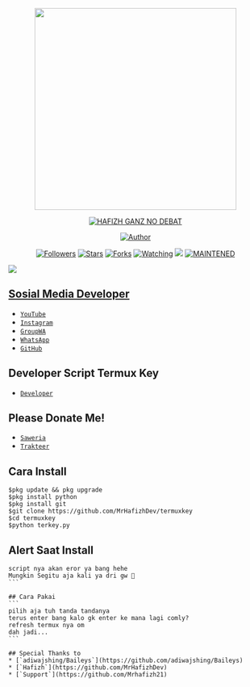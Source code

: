 <p align="center">
  <img src="https://raw.githubusercontent.com/MrHafizhDev/MrHafizhDev/main/20210127_212936.jpg" width="400px"/>
</p>
<p align="center">
<a href="#"><img title="HAFIZH GANZ NO DEBAT" src="https://img.shields.io/badge/HAFIZH GANZ NO DEBAT-green?colorA=%23ff0000&colorB=%23017e40&style=for-the-badge"></a>
</p>
<p align="center">
<a href="https://github.com/MrHafizhDev"><img title="Author" src="https://img.shields.io/badge/Author-MancaCansred.svg?style=for-the-badge&logo=github"></a>
</p>
<p align="center">
<a href="https://github.com/MrHafizhDev"><img title="Followers" src="https://img.shields.io/github/followers/MrHafizhDev?color=blue&style=flat-square"></a>
<a href="https://github.com/MrHafizhDev/termuxkey/stargazers/"><img title="Stars" src="https://img.shields.io/github/stars/XP-TN/XP-TNNBOT?color=red&style=flat-square"></a>
<a href="https://github.com/MrHafizhDev/termuxkey/network/members"><img title="Forks" src="http://img.shields.io/github/forks/XP-TN/XP-TNNBOT?color=red&style=flat-square"></a>
<a href="https://github.com/MrHafizhDev/terkey/watchers"><img title="Watching" src="https://img.shields.io/github/watchers/XP-TN/XP-TNNBOT?label=Watchers&color=blue&style=flat-square"></a>
<a href="https://hits.seeyoufarm.com"><img src="https://hits.seeyoufarm.com/api/count/incr/badge.svg?url=https%3A%2F%2Fgithub.com%2FMrHafizhDev%2Ftermuxkey&count_bg=%2379C83D&title_bg=%23555555&icon=&icon_color=%23E7E7E7&title=Support&edge_flat=false"/></a>
<a href="#"><img title="MAINTENED" src="https://img.shields.io/badge/MAINTENED-NO-blue.svg"</a>
</p>
<img src="https://raw.githubusercontent.com/TheDudeThatCode/TheDudeThatCode/master/Assets/Mario_Gameplay.gif"/>

## Sosial Media Developer
* [`YouTube`](https://youtu.be/mwjTn5Th8LI)
* [`Instagram`](https://Instagram.com/hafizh.021y)
* [`GroupWA`](https://wa.me/6285741056111?text=minta+link+gc+lu+om)
* [`WhatsApp`](https://wa.me/6285741056111)
* [`GitHub`](https://github.com/MrHafizhDev)

## Developer Script Termux Key

* [`Developer`](wa.me/6285741056111)

## Please Donate Me!


* [`Saweria`](https://saweria.co/doraemonbot)
* [`Trakteer`](https://trakteer.id/doraemonbot)

## Cara Install
```
$pkg update && pkg upgrade
$pkg install python
$pkg install git
$git clone https://github.com/MrHafizhDev/termuxkey
$cd termuxkey
$python terkey.py
```

## Alert Saat Install
````Jangan Pakai Tanda [ $ ] bila anda pakai tanda itu maka
script nya akan eror ya bang hehe
Mungkin Segitu aja kali ya dri gw 🗿
```

## Cara Pakai
```
pilih aja tuh tanda tandanya
terus enter bang kalo gk enter ke mana lagi comly?
refresh termux nya om
dah jadi...
```

## Special Thanks to
* [`adiwajshing/Baileys`](https://github.com/adiwajshing/Baileys)
* [`Hafizh`](https://github.com/MrHafizhDev)
* [`Support`](https://github.com/Mrhafizh21)

